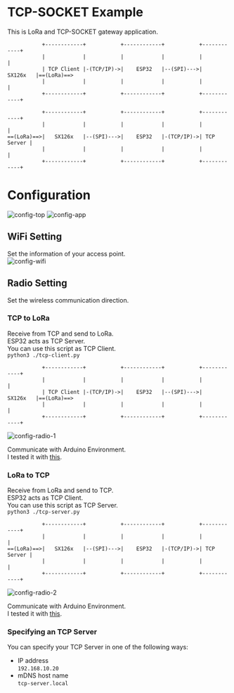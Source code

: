 # TCP-SOCKET Example   
This is LoRa and TCP-SOCKET gateway application.   
```
           +------------+           +------------+           +------------+
           |            |           |            |           |            |
           | TCP Client |-(TCP/IP)->|    ESP32   |--(SPI)--->|   SX126x   |==(LoRa)==>
           |            |           |            |           |            |
           +------------+           +------------+           +------------+

           +------------+           +------------+           +------------+
           |            |           |            |           |            |
==(LoRa)==>|   SX126x   |--(SPI)--->|    ESP32   |-(TCP/IP)->| TCP Server |
           |            |           |            |           |            |
           +------------+           +------------+           +------------+
```



# Configuration
![config-top](https://github.com/user-attachments/assets/519b466f-3884-4d02-bcc0-aef6568d7b45)
![config-app](https://github.com/user-attachments/assets/9af9ab0a-2f30-409c-a1fe-0503b8a3b12e)

## WiFi Setting
Set the information of your access point.   
![config-wifi](https://github.com/user-attachments/assets/b2698dc6-ad2e-4fc5-84a4-897a2bcaa389)

## Radio Setting
Set the wireless communication direction.   

### TCP to LoRa
Receive from TCP and send to LoRa.   
ESP32 acts as TCP Server.   
You can use this script as TCP Client.   
```python3 ./tcp-client.py```

```
           +------------+           +------------+           +------------+
           |            |           |            |           |            |
           | TCP Client |-(TCP/IP)->|    ESP32   |--(SPI)--->|   SX126x   |==(LoRa)==>
           |            |           |            |           |            |
           +------------+           +------------+           +------------+
```

![config-radio-1](https://github.com/user-attachments/assets/3f17d630-2587-4736-b43f-3973b06428f2)

Communicate with Arduino Environment.   
I tested it with [this](https://github.com/nopnop2002/esp-idf-sx126x/tree/main/ArduinoCode/Ra01S-RX).   

### LoRa to TCP
Receive from LoRa and send to TCP.   
ESP32 acts as TCP Client.   
You can use this script as TCP Server.   
```python3 ./tcp-server.py```

```
           +------------+           +------------+           +------------+
           |            |           |            |           |            |
==(LoRa)==>|   SX126x   |--(SPI)--->|    ESP32   |-(TCP/IP)->| TCP Server |
           |            |           |            |           |            |
           +------------+           +------------+           +------------+
```

![config-radio-2](https://github.com/user-attachments/assets/647012f5-3a67-47fe-9dca-008d01a005f7)

Communicate with Arduino Environment.   
I tested it with [this](https://github.com/nopnop2002/esp-idf-sx126x/tree/main/ArduinoCode/Ra01S-TX).   

### Specifying an TCP Server   
You can specify your TCP Server in one of the following ways:   
- IP address   
 ```192.168.10.20```   
- mDNS host name   
 ```tcp-server.local```   


